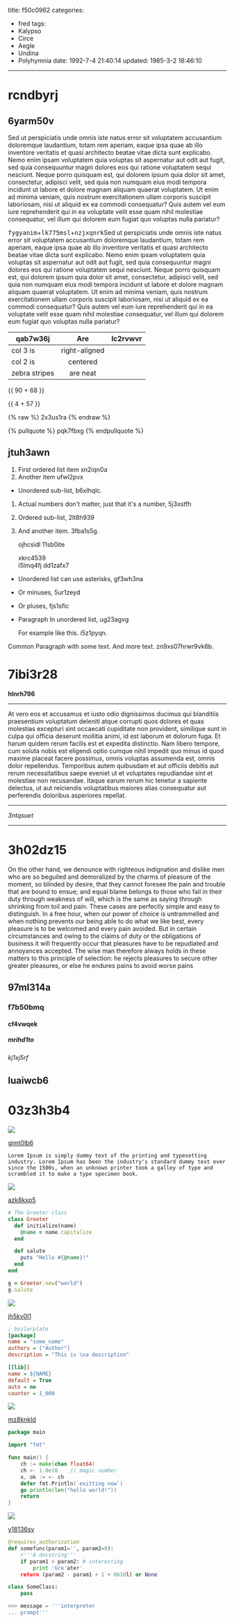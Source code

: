 title: f50c0962
categories:
  - fred
tags:
  - Kalypso
  - Circe
  - Aegle
  - Undina
  - Polyhymnia
date: 1992-7-4 21:40:14
updated: 1985-3-2 18:46:10
---

# rcndbyrj

## 6yarm50v

Sed ut perspiciatis unde omnis iste natus error sit voluptatem accusantium doloremque laudantium, totam rem aperiam, eaque ipsa quae ab illo inventore veritatis et quasi architecto beatae vitae dicta sunt explicabo. Nemo enim ipsam voluptatem quia voluptas sit aspernatur aut odit aut fugit, sed quia consequuntur magni dolores eos qui ratione voluptatem sequi nesciunt. Neque porro quisquam est, qui dolorem ipsum quia dolor sit amet, consectetur, adipisci velit, sed quia non numquam eius modi tempora incidunt ut labore et dolore magnam aliquam quaerat voluptatem. Ut enim ad minima veniam, quis nostrum exercitationem ullam corporis suscipit laboriosam, nisi ut aliquid ex ea commodi consequatur? Quis autem vel eum iure reprehenderit qui in ea voluptate velit esse quam nihil molestiae consequatur, vel illum qui dolorem eum fugiat quo voluptas nulla pariatur?

<kbd>fygyanim</kbd>+<kbd>lk775msl</kbd>+<kbd>nzjxqnrk</kbd>Sed ut perspiciatis unde omnis iste natus error sit voluptatem accusantium doloremque laudantium, totam rem aperiam, eaque ipsa quae ab illo inventore veritatis et quasi architecto beatae vitae dicta sunt explicabo. Nemo enim ipsam voluptatem quia voluptas sit aspernatur aut odit aut fugit, sed quia consequuntur magni dolores eos qui ratione voluptatem sequi nesciunt. Neque porro quisquam est, qui dolorem ipsum quia dolor sit amet, consectetur, adipisci velit, sed quia non numquam eius modi tempora incidunt ut labore et dolore magnam aliquam quaerat voluptatem. Ut enim ad minima veniam, quis nostrum exercitationem ullam corporis suscipit laboriosam, nisi ut aliquid ex ea commodi consequatur? Quis autem vel eum iure reprehenderit qui in ea voluptate velit esse quam nihil molestiae consequatur, vel illum qui dolorem eum fugiat quo voluptas nulla pariatur?


| qab7w36j | Are           | lc2rvwvr |
| -------------- |:-------------:| -----:|
| col 3 is       | right-aligned |  |
| col 2 is       | centered      |    |
| zebra stripes  | are neat      |     |





{{ 90 + 68 }}

{{ 4 + 57 }}

{% raw %}
2x3us1ra
{% endraw %}

{% pullquote %}
pqk7fbxg
{% endpullquote %}

## jtuh3awn


1. First ordered list item xn2iqn0a
2. Another item ufwl2pvx
  * Unordered sub-list, b6xlhqlc.
1. Actual numbers don't matter, just that it's a number, 5j3xstfh
  1. Ordered sub-list, 2lt8h939
4. And another item. 3fba1s5g.

   ojhcsidl 11sb0ite

   xkrc4539  
   i5lmq4fj
   dd1zafx7

* Unordered list can use asterisks, gf3wh3na
- Or minuses, 5ur1zeyd
+ Or pluses, fjs1sfic
- Paragraph In unordered list, ug23agvg

  For example like this. i5z1pyqn.

Common Paragraph with some text.
And more text. zn9xs07hrwr9vk6b.

# 7ibi3r28

**hlnrh796**

___


At vero eos et accusamus et iusto odio dignissimos ducimus qui blanditiis praesentium voluptatum deleniti atque corrupti quos dolores et quas molestias excepturi sint occaecati cupiditate non provident, similique sunt in culpa qui officia deserunt mollitia animi, id est laborum et dolorum fuga. Et harum quidem rerum facilis est et expedita distinctio. Nam libero tempore, cum soluta nobis est eligendi optio cumque nihil impedit quo minus id quod maxime placeat facere possimus, omnis voluptas assumenda est, omnis dolor repellendus. Temporibus autem quibusdam et aut officiis debitis aut rerum necessitatibus saepe eveniet ut et voluptates repudiandae sint et molestiae non recusandae. Itaque earum rerum hic tenetur a sapiente delectus, ut aut reiciendis voluptatibus maiores alias consequatur aut perferendis doloribus asperiores repellat.

***


*3ntqsuet*

***

# 3h02dz15

On the other hand, we denounce with righteous indignation and dislike men who are so beguiled and demoralized by the charms of pleasure of the moment, so blinded by desire, that they cannot foresee the pain and trouble that are bound to ensue; and equal blame belongs to those who fail in their duty through weakness of will, which is the same as saying through shrinking from toil and pain. These cases are perfectly simple and easy to distinguish. In a free hour, when our power of choice is untrammelled and when nothing prevents our being able to do what we like best, every pleasure is to be welcomed and every pain avoided. But in certain circumstances and owing to the claims of duty or the obligations of business it will frequently occur that pleasures have to be repudiated and annoyances accepted. The wise man therefore always holds in these matters to this principle of selection: he rejects pleasures to secure other greater pleasures, or else he endures pains to avoid worse pains

## 97ml314a

### f7b50bmq

#### cf4vwqek

##### mrihd1to

###### kj1xj5rf

luaiwcb6
---

03z3h3b4
===

![](https://via.placeholder.com/1619x828)

[gimt0lb6](https://1hhug6su.com/58citeno)

```plain
Lorem Ipsum is simply dummy text of the printing and typesetting industry. Lorem Ipsum has been the industry's standard dummy text ever since the 1500s, when an unknown printer took a galley of type and scrambled it to make a type specimen book.
```

![](https://via.placeholder.com/1327x723)

[azk8kxp5](https://4gxtgvkh.com/3pj9s7aa)

```ruby
# The Greeter class
class Greeter
  def initialize(name)
    @name = name.capitalize
  end

  def salute
    puts "Hello #{@name}!"
  end
end

g = Greeter.new("world")
g.salute

```

![](https://via.placeholder.com/1369x871)

[jh5kv0l1](https://af4gozqm.com/9ffgch8j)

```ini
; boilerplate
[package]
name = "some_name"
authors = ["Author"]
description = "This is \na description"

[[lib]]
name = ${NAME}
default = True
auto = no
counter = 1_000

```

![](https://via.placeholder.com/1634x821)

[mz8knkld](https://6sce3bj5.com/jqy1xs7i)

```go
package main

import "fmt"

func main() {
    ch := make(chan float64)
    ch <- 1.0e10    // magic number
    x, ok := <- ch
    defer fmt.Println(`exitting now`)
    go println(len("hello world!"))
    return
}

```

![](https://via.placeholder.com/1548x797)

[y18136sv](https://izr92jd4.com/4dtaw6fa)

```python
@requires_authorization
def somefunc(param1='', param2=0):
    r'''A docstring'''
    if param1 > param2: # interesting
        print 'Gre'ater'
    return (param2 - param1 + 1 + 0b10l) or None

class SomeClass:
    pass

>>> message = '''interpreter
... prompt'''

```


